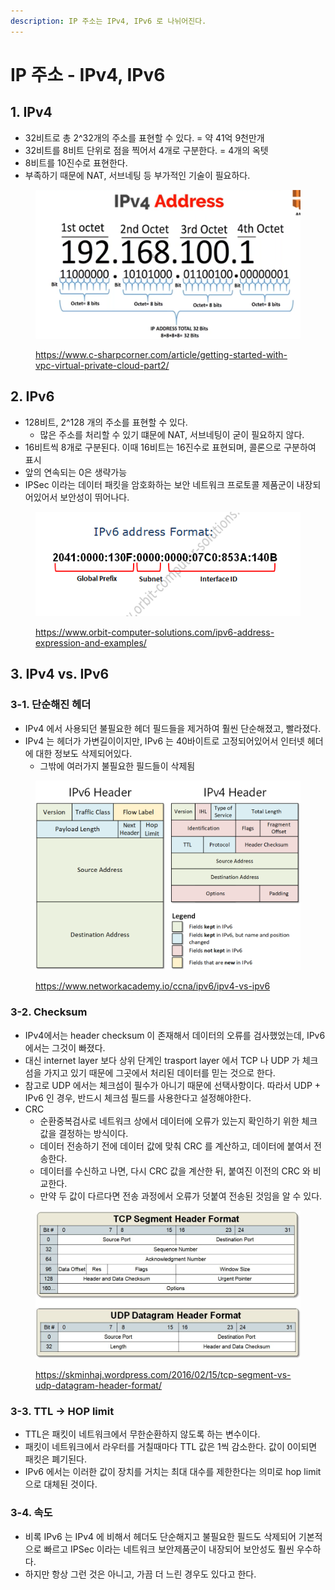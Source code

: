 ```yaml
---
description: IP 주소는 IPv4, IPv6 로 나뉘어진다.
---
```


# IP 주소 - IPv4, IPv6

## 1. IPv4

* 32비트로 총 2^32개의 주소를 표현할 수 있다. = 약 41억 9천만개&#x20;
* 32비트를 8비트 단위로 점을 찍어서 4개로 구분한다. = 4개의 옥텟&#x20;
* 8비트를 10진수로 표현한다.&#x20;
* 부족하기 때문에 NAT, 서브네팅 등 부가적인 기술이 필요하다.&#x20;

&#x20;

<figure><img src="../../.gitbook/assets/image (2) (1).png" alt=""><figcaption><p><a href="https://www.c-sharpcorner.com/article/getting-started-with-vpc-virtual-private-cloud-part2/">https://www.c-sharpcorner.com/article/getting-started-with-vpc-virtual-private-cloud-part2/</a></p></figcaption></figure>



## 2.  IPv6

* 128비트, 2^128 개의 주소를 표현할 수 있다.&#x20;
  * 많은 주소를 처리할 수 있기 떄문에 NAT, 서브네팅이 굳이 필요하지 않다.&#x20;
* 16비트씩 8개로 구분된다. 이때 16비트는 16진수로 표현되며, 콜론으로 구분하여 표시&#x20;
* 앞의 연속되는 0은 생략가능
* IPSec 이라는 데이터 패킷을 암호화하는 보안 네트워크 프로토콜 제품군이 내장되어있어서 보안성이 뛰어나다.&#x20;

<figure><img src="../../.gitbook/assets/image (1) (1).png" alt=""><figcaption><p><a href="https://www.orbit-computer-solutions.com/ipv6-address-expression-and-examples/">https://www.orbit-computer-solutions.com/ipv6-address-expression-and-examples/</a></p></figcaption></figure>



## 3. IPv4 vs. IPv6&#x20;

### 3-1. 단순해진 헤더&#x20;

* IPv4 에서 사용되던 불필요한 헤더 필드들을 제거하여 훨씬 단순해졌고, 빨라졌다.&#x20;
* IPv4 는 헤더가 가변길이이지만, IPv6 는 40바이트로 고정되어있어서 인터넷 헤더에 대한 정보도 삭제되어있다.&#x20;
  * 그밖에 여러가지 불필요한 필드들이 삭제됨 &#x20;

<figure><img src="../../.gitbook/assets/image (14).png" alt=""><figcaption><p><a href="https://www.networkacademy.io/ccna/ipv6/ipv4-vs-ipv6">https://www.networkacademy.io/ccna/ipv6/ipv4-vs-ipv6</a></p></figcaption></figure>

### 3-2. Checksum&#x20;

* IPv4에서는 header checksum 이 존재해서 데이터의 오류를 검사했었는데, IPv6 에서는 그것이 빠졌다.&#x20;
* 대신 internet layer 보다 상위 단계인 trasport layer 에서 TCP 나 UDP 가 체크섬을 가지고 있기 때문에 그곳에서 처리된 데이터를 믿는 것으로 한다.&#x20;
* 참고로 UDP 에서는 체크섬이 필수가 아니기 때문에 선택사항이다. 따라서 UDP + IPv6 인 경우, 반드시 체크섬 필드를 사용한다고 설정해야한다.&#x20;
* CRC&#x20;
  * 순환중복검사로 네트워크 상에서 데이터에 오류가 있는지 확인하기 위한 체크값을 결정하는 방식이다.&#x20;
  * 데이터 전송하기 전에 데이터 값에 맞춰 CRC 를 계산하고, 데이터에 붙여서 전송한다.&#x20;
  * 데이터를 수신하고 나면, 다시 CRC 값을 계산한 뒤, 붙여진 이전의 CRC 와 비교한다.&#x20;
  * 만약 두 값이 다르다면 전송 과정에서 오류가 덧붙여 전송된 것임을 알 수 있다.&#x20;

<figure><img src="../../.gitbook/assets/image (62).png" alt=""><figcaption><p><a href="https://skminhaj.wordpress.com/2016/02/15/tcp-segment-vs-udp-datagram-header-format/">https://skminhaj.wordpress.com/2016/02/15/tcp-segment-vs-udp-datagram-header-format/</a></p></figcaption></figure>

### 3-3. TTL -> HOP limit&#x20;

* TTL은 패킷이 네트워크에서 무한순환하지 않도록 하는 변수이다.&#x20;
* 패킷이 네트워크에서 라우터를 거칠때마다 TTL 값은 1씩 감소한다. 값이 0이되면 패킷은 폐기된다.&#x20;
* IPv6 에서는 이러한 값이 장치를 거치는 최대 대수를 제한한다는 의미로 hop limit 으로 대체된 것이다.&#x20;

### 3-4. 속도

* 비록 IPv6 는 IPv4 에 비해서 헤더도 단순해지고 불필요한 필드도 삭제되어 기본적으로 빠르고 IPSec 이라는 네트워크 보안제품군이 내장되어 보안성도 훨씬 우수하다.&#x20;
* 하지만 항상 그런 것은 아니고, 가끔 더 느린 경우도 있다고 한다.&#x20;

